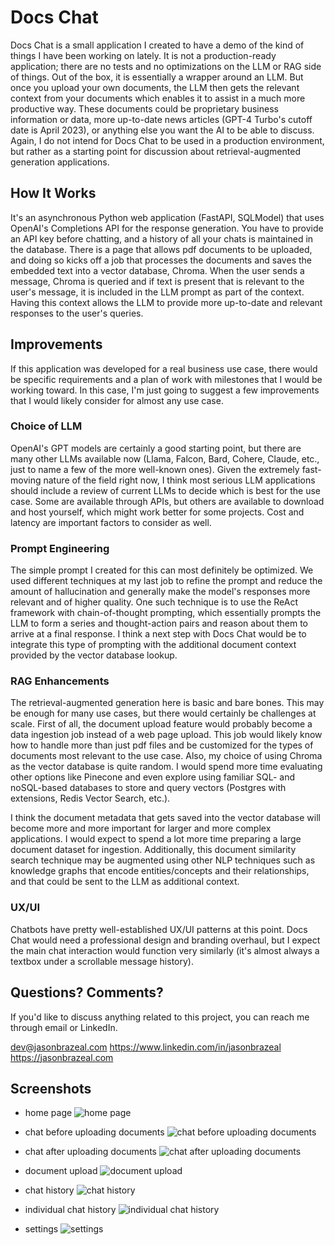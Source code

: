 # Docs Chat

Docs Chat is a small application I created to have a demo of the kind of things I have been working on lately. It is not a production-ready application; there are no tests and no optimizations on the LLM or RAG side of things. Out of the box, it is essentially a wrapper around an LLM. But once you upload your own documents, the LLM then gets the relevant context from your documents which enables it to assist in a much more productive way. These documents could be proprietary business information or data, more up-to-date news articles (GPT-4 Turbo's cutoff date is April 2023), or anything else you want the AI to be able to discuss. Again, I do not intend for Docs Chat to be used in a production environment, but rather as a starting point for discussion about retrieval-augmented generation applications.

## How It Works

It's an asynchronous Python web application (FastAPI, SQLModel) that uses OpenAI's Completions API for the response generation. You have to provide an API key before chatting, and a history of all your chats is maintained in the database. There is a page that allows pdf documents to be uploaded, and doing so kicks off a job that processes the documents and saves the embedded text into a vector database, Chroma. When the user sends a message, Chroma is queried and if text is present that is relevant to the user's message, it is included in the LLM prompt as part of the context. Having this context allows the LLM to provide more up-to-date and relevant responses to the user's queries.

## Improvements

If this application was developed for a real business use case, there would be specific requirements and a plan of work with milestones that I would be working toward. In this case, I'm just going to suggest a few improvements that I would likely consider for almost any use case.

### Choice of LLM

OpenAI's GPT models are certainly a good starting point, but there are many other LLMs available now (Llama, Falcon, Bard, Cohere, Claude, etc., just to name a few of the more well-known ones). Given the extremely fast-moving nature of the field right now, I think most serious LLM applications should include a review of current LLMs to decide which is best for the use case. Some are available through APIs, but others are available to download and host yourself, which might work better for some projects. Cost and latency are important factors to consider as well.

### Prompt Engineering

The simple prompt I created for this can most definitely be optimized. We used different techniques at my last job to refine the prompt and reduce the amount of hallucination and generally make the model's responses more relevant and of higher quality. One such technique is to use the ReAct framework with chain-of-thought prompting, which essentially prompts the LLM to form a series and thought-action pairs and reason about them to arrive at a final response. I think a next step with Docs Chat would be to integrate this type of prompting with the additional document context provided by the vector database lookup.

### RAG Enhancements

The retrieval-augmented generation here is basic and bare bones. This may be enough for many use cases, but there would certainly be challenges at scale. First of all, the document upload feature would probably become a data ingestion job instead of a web page upload. This job would likely know how to handle more than just pdf files and be customized for the types of documents most relevant to the use case. Also, my choice of using Chroma as the vector database is quite random. I would spend more time evaluating other options like Pinecone and even explore using familiar SQL- and noSQL-based databases to store and query vectors (Postgres with extensions, Redis Vector Search, etc.).

I think the document metadata that gets saved into the vector database will become more and more important for larger and more complex applications. I would expect to spend a lot more time preparing a large document dataset for ingestion. Additionally, this document similarity search technique may be augmented using other NLP techniques such as knowledge graphs that encode entities/concepts and their relationships, and that could be sent to the LLM as additional context.

### UX/UI

Chatbots have pretty well-established UX/UI patterns at this point. Docs Chat would need a professional design and branding overhaul, but I expect the main chat interaction would function very similarly (it's almost always a textbox under a scrollable message history).

## Questions? Comments?

If you'd like to discuss anything related to this project, you can reach me through email or LinkedIn.

dev@jasonbrazeal.com
https://www.linkedin.com/in/jasonbrazeal
https://jasonbrazeal.com

## Screenshots

* home page
![home page](/screenshots/home.png)

* chat before uploading documents
![chat before uploading documents](/screenshots/chat_before.png)

* chat after uploading documents
![chat after uploading documents](/screenshots/chat_after.png)

* document upload
![document upload](/screenshots/documents.png)

* chat history
![chat history](/screenshots/history.png)

* individual chat history
![individual chat history](/screenshots/history_modal.png)

* settings
![settings](/screenshots/settings.png)

